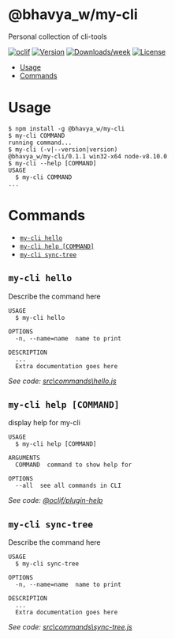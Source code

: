 @bhavya_w/my-cli
================

Personal collection of cli-tools

[![oclif](https://img.shields.io/badge/cli-oclif-brightgreen.svg)](https://oclif.io)
[![Version](https://img.shields.io/npm/v/@bhavya_w/my-cli.svg)](https://npmjs.org/package/@bhavya_w/my-cli)
[![Downloads/week](https://img.shields.io/npm/dw/@bhavya_w/my-cli.svg)](https://npmjs.org/package/@bhavya_w/my-cli)
[![License](https://img.shields.io/npm/l/@bhavya_w/my-cli.svg)](https://github.com/bhavyaw/https://github.com/bhavyaw/mycli.git/blob/master/package.json)

<!-- toc -->
* [Usage](#usage)
* [Commands](#commands)
<!-- tocstop -->
# Usage
<!-- usage -->
```sh-session
$ npm install -g @bhavya_w/my-cli
$ my-cli COMMAND
running command...
$ my-cli (-v|--version|version)
@bhavya_w/my-cli/0.1.1 win32-x64 node-v8.10.0
$ my-cli --help [COMMAND]
USAGE
  $ my-cli COMMAND
...
```
<!-- usagestop -->
# Commands
<!-- commands -->
* [`my-cli hello`](#my-cli-hello)
* [`my-cli help [COMMAND]`](#my-cli-help-command)
* [`my-cli sync-tree`](#my-cli-sync-tree)

## `my-cli hello`

Describe the command here

```
USAGE
  $ my-cli hello

OPTIONS
  -n, --name=name  name to print

DESCRIPTION
  ...
  Extra documentation goes here
```

_See code: [src\commands\hello.js](https://github.com/bhavyaw/mycli/blob/v0.1.1/src\commands\hello.js)_

## `my-cli help [COMMAND]`

display help for my-cli

```
USAGE
  $ my-cli help [COMMAND]

ARGUMENTS
  COMMAND  command to show help for

OPTIONS
  --all  see all commands in CLI
```

_See code: [@oclif/plugin-help](https://github.com/oclif/plugin-help/blob/v2.1.6/src\commands\help.ts)_

## `my-cli sync-tree`

Describe the command here

```
USAGE
  $ my-cli sync-tree

OPTIONS
  -n, --name=name  name to print

DESCRIPTION
  ...
  Extra documentation goes here
```

_See code: [src\commands\sync-tree.js](https://github.com/bhavyaw/mycli/blob/v0.1.1/src\commands\sync-tree.js)_
<!-- commandsstop -->
